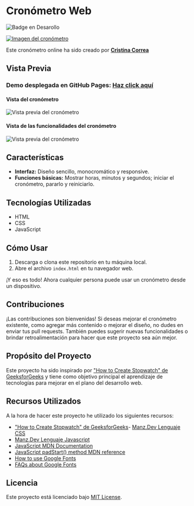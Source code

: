 # Cronómetro Web
![Badge en Desarollo](https://img.shields.io/badge/STATUS-FINALIZADO-violet) <br/>

[![Imagen del cronómetro](https://github.com/CrisCorreaS/stopwatch/blob/main/img/visualizaci%C3%B3n/cronometro-vista.png)](https://criscorreas.github.io/stopwatch/)

Este cronómetro online ha sido creado por **[Cristina Correa](https://www.linkedin.com/in/cristina-correa-segade/)**

## Vista Previa

### **Demo desplegada en GitHub Pages:** **[Haz click aquí](https://criscorreas.github.io/stopwatch/)**

#### Vista del cronómetro
![Vista previa del cronómetro](https://github.com/CrisCorreaS/stopwatch/blob/main/img/visualizaci%C3%B3n/cronometro-vista.png)

#### Vista de las funcionalidades del cronómetro
![Vista previa del cronómetro](https://github.com/CrisCorreaS/stopwatch/blob/main/video/stopwatch-features.gif)

## Características

- **Interfaz:** Diseño sencillo, monocromático y responsive.
- **Funciones básicas:** Mostrar horas, minutos y segundos; iniciar el cronómetro, pararlo y reiniciarlo.

## Tecnologías Utilizadas

- HTML
- CSS
- JavaScript

## Cómo Usar

1. Descarga o clona este repositorio en tu máquina local.
2. Abre el archivo `index.html` en tu navegador web.

¡Y eso es todo! Ahora cualquier persona puede usar un cronómetro desde un dispositivo.

## Contribuciones

¡Las contribuciones son bienvenidas! Si deseas mejorar el cronómetro existente, como agregar más contenido o mejorar el diseño, no dudes en enviar tus pull requests. También puedes sugerir nuevas funcionalidades o brindar retroalimentación para hacer que este proyecto sea aún mejor.

## Propósito del Proyecto

Este proyecto ha sido inspirado por ["How to Create Stopwatch" de GeeksforGeeks](https://www.geeksforgeeks.org/how-to-create-stopwatch-using-html-css-and-javascript/) y tiene como objetivo principal el aprendizaje de tecnologías para mejorar en el plano del desarrollo web.

## Recursos Utilizados
A la hora de hacer este proyecto he utilizado los siguientes recursos:
- ["How to Create Stopwatch" de GeeksforGeeks](https://www.geeksforgeeks.org/how-to-create-stopwatch-using-html-css-and-javascript/)- [Manz.Dev Lenguaje CSS](https://lenguajecss.com/css/)
- [Manz.Dev Lenguaje Javascript](https://lenguajejs.com/javascript/)
- [JavaScript MDN Documentation](https://developer.mozilla.org/en-US/docs/Web/JavaScript)
- [JavaScript padStart() method MDN reference](https://developer.mozilla.org/es/docs/Web/JavaScript/Reference/Global_Objects/String/padStart)
- [How to use Google Fonts](https://developers.google.com/fonts/docs/css2?hl=es-419)
- [FAQs about Google Fonts](https://developers.google.com/fonts/faq?hl=es-419)

## Licencia
Este proyecto está licenciado bajo [MIT License](https://opensource.org/license/mit/).
